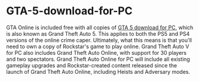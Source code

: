 # GTA-5-download-for-PC
GTA Online is included free with all copies of [GTA 5 download for PC](https://mypcgames.net/gta-5-download-for-pc-1/), which is also known as Grand Theft Auto 5. This applies to both the PS5 and PS4 versions of the online crime caper. Ultimately, what this means is that you'll need to own a copy of Rockstar's game to play online. Grand Theft Auto V for PC also includes Grand Theft Auto Online, with support for 30 players and two spectators. Grand Theft Auto Online for PC will include all existing gameplay upgrades and Rockstar-created content released since the launch of Grand Theft Auto Online, including Heists and Adversary modes.
